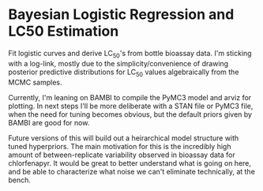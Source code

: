# Bayesian Logistic Regression and LC50 Estimation

Fit logistic curves and derive LC<sub>50</sub>'s from bottle bioassay data. I'm sticking with a log-link, mostly due to the simplicity/convenience of drawing posterior predictive distributions for LC<sub>50</sub> values algebraically from the MCMC samples.  

Currently, I'm leaning on BAMBI to compile the PyMC3 model and arviz for plotting. In next steps I'll be more deliberate with a STAN file or PyMC3 file, when the need for tuning becomes obvious, but the default priors given by BAMBI are good for now. 

Future versions of this will build out a heirarchical model structure with tuned hyperpriors. The main motivation for this is the incredibly high amount of between-replicate variability observed in bioassay data for chlorfenapyr. It would be great to better understand what is going on here, and be able to characterize what noise we can't eliminate technically, at the bench. 